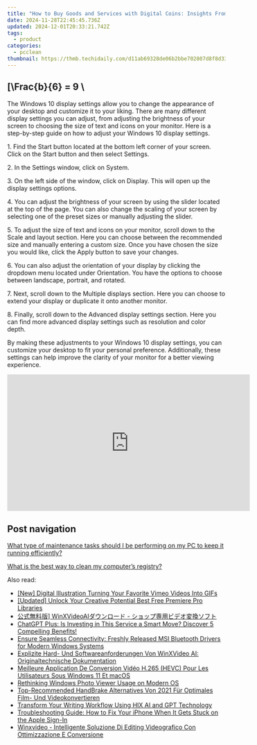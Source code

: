 ```yaml
---
title: "How to Buy Goods and Services with Digital Coins: Insights From YL Computing"
date: 2024-11-28T22:45:45.736Z
updated: 2024-12-01T20:33:21.742Z
tags:
  - product
categories:
  - pcclean
thumbnail: https://thmb.techidaily.com/d11ab69328de06b2bbe702807d8f8d332f02dd668667f50f1987a428d6465f16.jpg
---
```


## \[\Frac{b}{6} = 9 \

The Windows 10 display settings allow you to change the appearance of your desktop and customize it to your liking. There are many different display settings you can adjust, from adjusting the brightness of your screen to choosing the size of text and icons on your monitor. Here is a step-by-step guide on how to adjust your Windows 10 display settings. 

1\. Find the Start button located at the bottom left corner of your screen. Click on the Start button and then select Settings.

2\. In the Settings window, click on System.

3\. On the left side of the window, click on Display. This will open up the display settings options. 

4\. You can adjust the brightness of your screen by using the slider located at the top of the page. You can also change the scaling of your screen by selecting one of the preset sizes or manually adjusting the slider.

5\. To adjust the size of text and icons on your monitor, scroll down to the Scale and layout section. Here you can choose between the recommended size and manually entering a custom size. Once you have chosen the size you would like, click the Apply button to save your changes.

6\. You can also adjust the orientation of your display by clicking the dropdown menu located under Orientation. You have the options to choose between landscape, portrait, and rotated.

7\. Next, scroll down to the Multiple displays section. Here you can choose to extend your display or duplicate it onto another monitor.

8\. Finally, scroll down to the Advanced display settings section. Here you can find more advanced display settings such as resolution and color depth. 

By making these adjustments to your Windows 10 display settings, you can customize your desktop to fit your personal preference. Additionally, these settings can help improve the clarity of your monitor for a better viewing experience.

<!-- affiliate ads begin -->
<iframe width="560" height="315" src="https://www.youtube.com/embed/465CTOm8om0?si=63RxowNMCFA4fPUa" title="YouTube video player" frameborder="0" allow="accelerometer; autoplay; clipboard-write; encrypted-media; gyroscope; picture-in-picture; web-share" referrerpolicy="strict-origin-when-cross-origin" allowfullscreen></iframe>
<!-- affiliate ads end -->

## Post navigation

[What type of maintenance tasks should I be performing on my PC to keep it running efficiently?](https://tools.techidaily.com/pcclean/products/)

[What is the best way to clean my computer’s registry?](https://tools.techidaily.com/pcclean/products/)

<ins class="adsbygoogle"
     style="display:block"
     data-ad-format="autorelaxed"
     data-ad-client="ca-pub-7571918770474297"
     data-ad-slot="1223367746"></ins>

<ins class="adsbygoogle"
     style="display:block"
     data-ad-client="ca-pub-7571918770474297"
     data-ad-slot="8358498916"
     data-ad-format="auto"
     data-full-width-responsive="true"></ins>

<span class="atpl-alsoreadstyle">Also read:</span>
<div><ul>
<li><a href="https://vimeo-videos.techidaily.com/new-digital-illustration-turning-your-favorite-vimeo-videos-into-gifs/"><u>[New] Digital Illustration Turning Your Favorite Vimeo Videos Into GIFs</u></a></li>
<li><a href="https://some-skills.techidaily.com/updated-unlock-your-creative-potential-best-free-premiere-pro-libraries/"><u>[Updated] Unlock Your Creative Potential Best Free Premiere Pro Libraries</u></a></li>
<li><a href="https://discover-awesome.techidaily.com/1725284396183-winxvideoai/"><u>公式無料版] WinXVideoAIダウンロード - ショップ専用ビデオ変換ソフト</u></a></li>
<li><a href="https://buynow-marvelous.techidaily.com/chatgpt-plus-is-investing-in-this-service-a-smart-move-discover-5-compelling-benefits/"><u>ChatGPT Plus: Is Investing in This Service a Smart Move? Discover 5 Compelling Benefits!</u></a></li>
<li><a href="https://driver-download.techidaily.com/ensure-seamless-connectivity-freshly-released-msi-bluetooth-drivers-for-modern-windows-systems/"><u>Ensure Seamless Connectivity: Freshly Released MSI Bluetooth Drivers for Modern Windows Systems</u></a></li>
<li><a href="https://discover-awesome.techidaily.com/explizite-hard-und-softwareanforderungen-von-winxvideo-ai-originaltechnische-dokumentation/"><u>Explizite Hard- Und Softwareanforderungen Von WinXVideo AI: Originaltechnische Dokumentation</u></a></li>
<li><a href="https://discover-awesome.techidaily.com/meilleure-application-de-conversion-video-h265-hevc-pour-les-utilisateurs-sous-windows-11-et-macos/"><u>Meilleure Application De Conversion Vidéo H.265 (HEVC) Pour Les Utilisateurs Sous Windows 11 Et macOS</u></a></li>
<li><a href="https://fox-boxes.techidaily.com/rethinking-windows-photo-viewer-usage-on-modern-os/"><u>Rethinking Windows Photo Viewer Usage on Modern OS</u></a></li>
<li><a href="https://discover-awesome.techidaily.com/top-recommended-handbrake-alternatives-von-2021-fur-optimales-film-und-videokonvertieren/"><u>Top-Recommended HandBrake Alternatives Von 2021 Für Optimales Film- Und Videokonvertieren</u></a></li>
<li><a href="https://tech-haven.techidaily.com/transform-your-writing-workflow-using-hix-ai-and-gpt-technology/"><u>Transform Your Writing Workflow Using HIX AI and GPT Technology</u></a></li>
<li><a href="https://fox-that.techidaily.com/troubleshooting-guide-how-to-fix-your-iphone-when-it-gets-stuck-on-the-apple-sign-in/"><u>Troubleshooting Guide: How to Fix Your iPhone When It Gets Stuck on the Apple Sign-In</u></a></li>
<li><a href="https://discover-awesome.techidaily.com/winxvideo-intelligente-soluzione-di-editing-videografico-con-ottimizzazione-e-conversione/"><u>Winxvideo - Intelligente Soluzione Di Editing Videografico Con Ottimizzazione E Conversione</u></a></li>
</ul></div>

